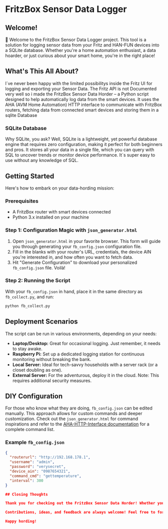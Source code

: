 # FritzBox Sensor Data Logger

## Welcome!

👋 Welcome to the FritzBox Sensor Data Logger project. This tool is a solution for logging sensor data from your  Fritz and HAN-FUN devices into a  SQLite database. Whether you're a home automation enthusiast, a data hoarder, or just curious about your smart home, you're in the right place!

## What's This All About?

I´ve never been happy with the limited possibilitys inside the Fritz UI for logging and exporting your Sensor Data. The Fritz API is not Documented very well so i made the FritzBox Sensor Data Horder – a Python script designed to help  automatically log data from the smart devices. It uses the AHA (AVM Home Automation) HTTP interface to communicate with FritzBox routers, fetching  data from connected smart devices and storing them in a sqlite Database

### SQLite Database 

Why SQLite, you ask? Well, SQLite is a lightweight, yet powerful database engine that requires zero configuration, making it perfect for both beginners and pros. It stores all your data in a single file, which you can query with SQL to uncover trends or monitor device performance. It´s super easy to use without any knowledge of SQL.

## Getting Started

Here's how to embark on your data-hording mission:

### Prerequisites

- A FritzBox router with smart devices connected
- Python 3.x installed on your machine

### Step 1: Configuration Magic with `json_generator.html`

1. Open `json_generator.html` in your favorite browser. This form will guide you through generating your `fb_config.json` configuration file.
2. Fill in the blanks with your router's URL, credentials, the device AIN you're interested in, and how often you want to fetch data.
3. Hit "Generate Configuration" to download your personalized `fb_config.json` file. Voilà!

### Step 2: Running the Script

With your `fb_config.json` in hand, place it in the same directory as `fb_collect.py`, and run:

```bash
python fb_collect.py
````

## Deployment Scenarios

The script can be run in various environments, depending on your needs:

- **Laptop/Desktop:** Great for occasional logging. Just remember, it needs to stay awake.
- **Raspberry Pi:** Set up a dedicated logging station for continuous monitoring without breaking the bank.
- **Local Server:** Ideal for tech-savvy households with a server rack (or a closet doubling as one).
- **External Server:** For the adventurous, deploy it in the cloud. Note: This requires additional security measures.

## DIY Configuration

For those who know what they are doing, `fb_config.json` can be edited manually. This approach allows for custom commands and deeper customization. Check out the `json_generator.html` for command inspirations and refer to the [AHA-HTTP-Interface documentation](AHA-HTTP-Interface.pdf) for a complete command list.

### Example `fb_config.json`

```json
{
  "routerurl": "http://192.168.178.1",
  "username": "admin",
  "password": "verysecret",
  "device_ain": "0987654321",
  "command_cmd": "gettemperature",
  "interval": 300
}

## Closing Thoughts

Thank you for checking out the FritzBox Sensor Data Horder! Whether you're monitoring your home's temperature, keeping tabs on your energy consumption, or just playing with data, I hope this tool adds a little joy and a lot of insights to your smart home journey.

Contributions, ideas, and feedback are always welcome! Feel free to fork the project, open issues, or submit pull requests. If you have questions or just want to say hi, feel free to reach out.

Happy hording!


